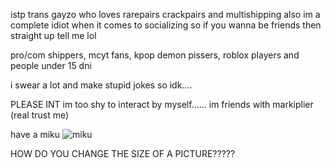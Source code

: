 istp trans gayzo who loves rarepairs crackpairs and multishipping also im a complete idiot when it comes to 
socializing so if you wanna be friends then straight up tell me lol

pro/com shippers, mcyt fans, kpop demon pissers, roblox players and people under 15 dni

i swear a lot and make stupid jokes so idk....

PLEASE INT im too shy to interact by myself...... im friends with markiplier (real trust me)



have a miku 
![miku](https://github.com/user-attachments/assets/9f230896-47bb-4d9b-b70f-dfb4bdf23005)

HOW DO YOU CHANGE THE SIZE OF A PICTURE?????
